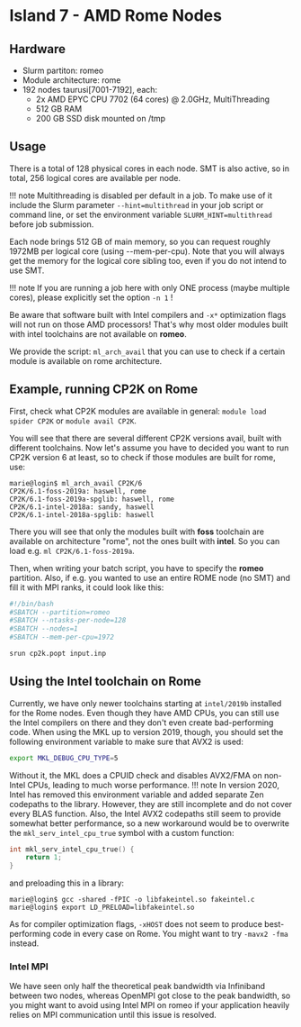 # Island 7 - AMD Rome Nodes

## Hardware

- Slurm partiton: romeo
- Module architecture: rome
- 192 nodes taurusi[7001-7192], each:
    - 2x AMD EPYC CPU 7702 (64 cores) @ 2.0GHz, MultiThreading
    - 512 GB RAM
    - 200 GB SSD disk mounted on /tmp

## Usage

There is a total of 128 physical cores in each
node. SMT is also active, so in total, 256 logical cores are available
per node.

!!! note
    Multithreading is disabled per default in a job. To make use of it
    include the Slurm parameter `--hint=multithread` in your job script
    or command line, or set
    the environment variable `SLURM_HINT=multithread` before job submission.

Each node brings 512 GB of main memory, so you can request roughly
1972MB per logical core (using --mem-per-cpu). Note that you will always
get the memory for the logical core sibling too, even if you do not
intend to use SMT.

!!! note
    If you are running a job here with only ONE process (maybe
    multiple cores), please explicitly set the option `-n 1` !

Be aware that software built with Intel compilers and `-x*` optimization
flags will not run on those AMD processors! That's why most older
modules built with intel toolchains are not available on **romeo**.

We provide the script: `ml_arch_avail` that you can use to check if a
certain module is available on rome architecture.

## Example, running CP2K on Rome

First, check what CP2K modules are available in general:
`module load spider CP2K` or `module avail CP2K`.

You will see that there are several different CP2K versions avail, built
with different toolchains. Now let's assume you have to decided you want
to run CP2K version 6 at least, so to check if those modules are built
for rome, use:

```console
marie@login$ ml_arch_avail CP2K/6
CP2K/6.1-foss-2019a: haswell, rome
CP2K/6.1-foss-2019a-spglib: haswell, rome
CP2K/6.1-intel-2018a: sandy, haswell
CP2K/6.1-intel-2018a-spglib: haswell
```

There you will see that only the modules built with **foss** toolchain
are available on architecture "rome", not the ones built with **intel**.
So you can load e.g. `ml CP2K/6.1-foss-2019a`.

Then, when writing your batch script, you have to specify the **romeo**
partition. Also, if e.g. you wanted to use an entire ROME node (no SMT)
and fill it with MPI ranks, it could look like this:

```bash
#!/bin/bash
#SBATCH --partition=romeo
#SBATCH --ntasks-per-node=128
#SBATCH --nodes=1
#SBATCH --mem-per-cpu=1972

srun cp2k.popt input.inp
```

## Using the Intel toolchain on Rome

Currently, we have only newer toolchains starting at `intel/2019b`
installed for the Rome nodes. Even though they have AMD CPUs, you can
still use the Intel compilers on there and they don't even create
bad-performing code. When using the MKL up to version 2019, though,
you should set the following environment variable to make sure that AVX2
is used:

```bash
export MKL_DEBUG_CPU_TYPE=5
```

Without it, the MKL does a CPUID check and disables AVX2/FMA on
non-Intel CPUs, leading to much worse performance.
!!! note
    In version 2020, Intel has removed this environment variable and added separate Zen
    codepaths to the library. However, they are still incomplete and do not
    cover every BLAS function. Also, the Intel AVX2 codepaths still seem to
    provide somewhat better performance, so a new workaround would be to
    overwrite the `mkl_serv_intel_cpu_true` symbol with a custom function:

```c
int mkl_serv_intel_cpu_true() {
    return 1;
}
```

and preloading this in a library:

```console
marie@login$ gcc -shared -fPIC -o libfakeintel.so fakeintel.c
marie@login$ export LD_PRELOAD=libfakeintel.so
```

As for compiler optimization flags, `-xHOST` does not seem to produce
best-performing code in every case on Rome. You might want to try
`-mavx2 -fma` instead.

### Intel MPI

We have seen only half the theoretical peak bandwidth via Infiniband
between two nodes, whereas OpenMPI got close to the peak bandwidth, so
you might want to avoid using Intel MPI on romeo if your application
heavily relies on MPI communication until this issue is resolved.
